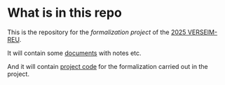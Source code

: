 # What is in this repo

This is the repository for the *formalization project* of the [2025
VERSEIM-REU](https://sites.tufts.edu/verseimreu/).

It will contain some [documents](/documents/) with notes etc.

And it will contain [project code](VERSEIM2025) for the formalization
carried out in the project.
